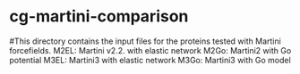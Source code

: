 # cg-martini-comparison

#This directory contains the input files for the proteins tested with Martini forcefields.
M2EL: Martini v2.2. with elastic network
M2Go: Martini2 with Go potential
M3EL: Martini3 with elastic network
M3Go: Martini3 with Go model
